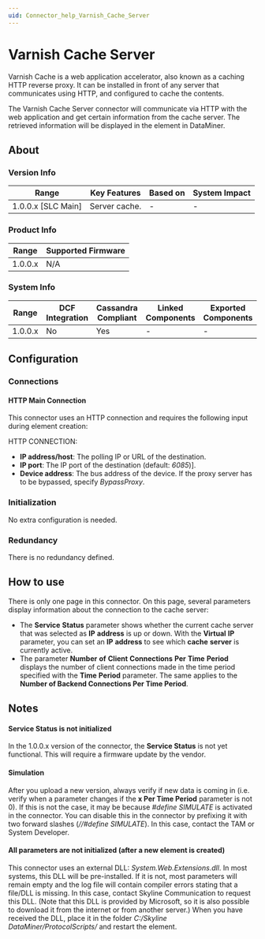 ```yaml
---
uid: Connector_help_Varnish_Cache_Server
---
```


# Varnish Cache Server

Varnish Cache is a web application accelerator, also known as a caching HTTP reverse proxy. It can be installed in front of any server that communicates using HTTP, and configured to cache the contents.

The Varnish Cache Server connector will communicate via HTTP with the web application and get certain information from the cache server. The retrieved information will be displayed in the element in DataMiner.

## About

### Version Info

| Range                | Key Features     | Based on     | System Impact     |
|----------------------|------------------|--------------|-------------------|
| 1.0.0.x [SLC Main]   | Server cache.    | -            | -                 |

### Product Info

| Range     | Supported Firmware     |
|-----------|------------------------|
| 1.0.0.x   | N/A                    |

### System Info

| Range     | DCF Integration     | Cassandra Compliant     | Linked Components     | Exported Components     |
|-----------|---------------------|-------------------------|-----------------------|-------------------------|
| 1.0.0.x   | No                  | Yes                     | -                     | -                       |

## Configuration

### Connections

#### HTTP Main Connection

This connector uses an HTTP connection and requires the following input during element creation:

HTTP CONNECTION:

- **IP address/host**: The polling IP or URL of the destination.
- **IP port**: The IP port of the destination (default: *6085*)\].
- **Device address**: The bus address of the device. If the proxy server has to be bypassed, specify *BypassProxy*.

### Initialization

No extra configuration is needed.

### Redundancy

There is no redundancy defined.

## How to use

There is only one page in this connector. On this page, several parameters display information about the connection to the cache server:

- The **Service** **Status** parameter shows whether the current cache server that was selected as **IP** **address** is up or down. With the **Virtual** **IP** parameter, you can set an **IP** **address** to see which **cache** **server** is currently active.
- The parameter **Number** **of** **Client** **Connections** **Per** **Time** **Period** displays the number of client connections made in the time period specified with the **Time** **Period** parameter. The same applies to the **Number of Backend Connections Per Time Period**.

## Notes

#### Service Status is not initialized

In the 1.0.0.x version of the connector, the **Service Status** is not yet functional. This will require a firmware update by the vendor.

#### Simulation

After you upload a new version, always verify if new data is coming in (i.e. verify when a parameter changes if the **x Per Time Period** parameter is not 0).
If this is not the case, it may be because *\#define SIMULATE* is activated in the connector. You can disable this in the connector by prefixing it with two forward slashes (*//#define SIMULATE*).
In this case, contact the TAM or System Developer.

#### All parameters are not initialized (after a new element is created)

This connector uses an external DLL: *System.Web.Extensions.dll*. In most systems, this DLL will be pre-installed. If it is not, most parameters will remain empty and the log file will contain compiler errors stating that a file/DLL is missing.
In this case, contact Skyline Communication to request this DLL. (Note that this DLL is provided by Microsoft, so it is also possible to download it from the internet or from another server.)
When you have received the DLL, place it in the folder *C:/Skyline DataMiner/ProtocolScripts/* and restart the element.
